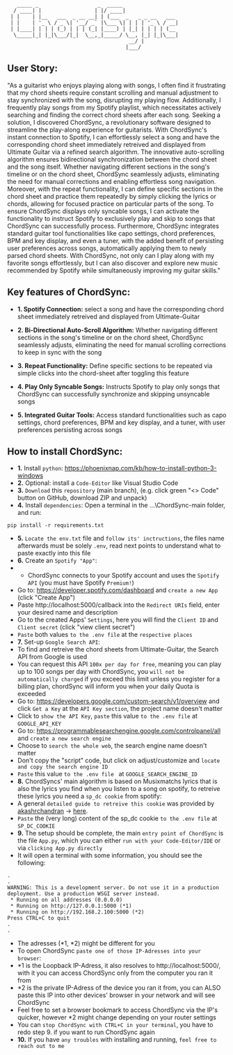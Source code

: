 ```
   _____ _                   _  _____                  
  / ____| |                 | |/ ____|                 
 | |    | |__   ___  _ __ __| | (___  _   _ _ __   ___ 
 | |    | '_ \ / _ \| '__/ _` |\___ \| | | | '_ \ / __|
 | |____| | | | (_) | | | (_| |____) | |_| | | | | (__ 
  \_____|_| |_|\___/|_|  \__,_|_____/ \__, |_| |_|\___|
                                       __/ |           
                                      |___/  
```

## User Story:
"As a guitarist who enjoys playing along with songs, I often find it frustrating that my chord sheets require constant scrolling and manual adjustment to stay synchronized with the song, disrupting my playing flow. Additionally, I frequently play songs from my Spotify playlist, which necessitates actively searching and finding the correct chord sheets after each song. Seeking a solution, I discovered ChordSync, a revolutionary software designed to streamline the play-along experience for guitarists. With ChordSync's instant connection to Spotify, I can effortlessly select a song and have the corresponding chord sheet immediately retreived and displayed from Ultimate Guitar via a refined search algorithm. The innovative auto-scrolling algorithm ensures bidirectional synchronization between the chord sheet and the song itself. Whether navigating different sections in the song's timeline or on the chord sheet, ChordSync seamlessly adjusts, eliminating the need for manual corrections and enabling effortless song navigation. Moreover, with the repeat functionality, I can define specific sections in the chord sheet and practice them repeatedly by simply clicking the lyrics or chords, allowing for focused practice on particular parts of the song. To ensure ChordSync displays only syncable songs, I can activate the functionality to instruct Spotify to exclusively play and skip to songs that ChordSync can successfully process. Furthermore, ChordSync integrates standard guitar tool functionalities like capo settings, chord preferences, BPM and key display, and even a tuner, with the added benefit of persisting user preferences across songs, automatically applying them to newly parsed chord sheets. With ChordSync, not only can I play along with my favorite songs effortlessly, but I can also discover and explore new music recommended by Spotify while simultaneously improving my guitar skills."

## Key features of ChordSync:
- **1. Spotify Connection:** select a song and have the corresponding chord sheet immediately retreived and displayed from Ultimate-Guitar

- **2. Bi-Directional Auto-Scroll Algorithm:** Whether navigating different sections in the song's timeline or on the chord sheet, ChordSync seamlessly adjusts, eliminating the need for manual scrolling corrections to keep in sync with the song

- **3. Repeat Functionality:** Define specific sections to be repeated via simple clicks into the chord-sheet after toggling this feature

- **4. Play Only Syncable Songs:** Instructs Spotify to play only songs that ChordSync can successfully synchronize and skipping unsyncable songs

- **5. Integrated Guitar Tools:** Access standard functionalities such as capo settings, chord preferences, BPM and key display, and a tuner, with user preferences persisting across songs 

## How to install ChordSync:
- **1.** Install `python`: https://phoenixnap.com/kb/how-to-install-python-3-windows
- **2.** Optional: install a `Code-Editor` like Visual Studio Code
- **3.** `Download` this `repository` (main branch), (e.g. click green "<> Code" button on GitHub, download ZIP and unpack)
- **4.** Install `dependencies`: Open a terminal in the ...\ChordSync-main folder, and run:
```
pip install -r requirements.txt
```
- **5.** `Locate the env.txt` file and `follow its' inctructions`, the files name afterwards must be solely `.env`, read next points to understand what
to paste exactly into this file
- **6.** Create an `Spotify "App"`:
- - ChordSync connects to your Spotify account and uses the `Spotify API` (you must have Spotify `Premium!`)
- Go to: https://developer.spotify.com/dashboard and `create a new App` (click "Create App")
- Paste http://localhost:5000/callback into the `Redirect URIs` field, enter your desired name and description
- Go to the created Apps' `Settings`, here you will find the `Client ID` and `Client secret` (click "view client secret")
- `Paste` both values `to the .env file` at the `respective places`
- **7.** Set-up `Google Search API`:
- To find and retreive the chord sheets from Ultimate-Guitar, the Search API from Google is used
- You can request this API `100x per day for free`, meaning you can play up to 100 songs per day with ChordSync, you `will not be automatically charged` if you exceed this limit unless you register for a billing plan, chordSync will inform you when your daily Quota is exceeded
- Go to: https://developers.google.com/custom-search/v1/overview and click `Get a Key` at the `API Key section`, the project name doesn't matter
- Click to `show the API Key`, `paste` this value `to the .env file` at `GOOGLE_API_KEY`
- Go to: https://programmablesearchengine.google.com/controlpanel/all and `create a new search engine`
- Choose to `search the whole web`, the search engine name doesn't matter
- Don't copy the "script" code, but click on adjust/customize and `locate and copy the search engine ID`
- `Paste` this value `to the .env file ` at `GOOGLE_SEARCH_ENGINE_ID`
- **8.** ChordSyncs' main algorithm is based on Musixmatchs lyrics that is also the lyrics you find when you listen to a song on spotify,
to retreive these lyrics you need a `sp_dc cookie` from spotify:
- A general `detailed guide to retreive this cookie` was provided by [akashrchandran](https://github.com/akashrchandran/akashrchandran) -> [here](https://github.com/akashrchandran/syrics/wiki/Finding-sp_dc).
- `Paste` the (very long) content of the sp_dc cookie `to the .env file` at `SP_DC_COOKIE`
- **9.** The setup should be complete, the main `entry point of ChordSync` is the file `App.py`, which you can either `run with your Code-Editor/IDE` or via `clicking App.py directly`
- It will open a terminal with some information, you should see the following:
```
.
.
WARNING: This is a development server. Do not use it in a production deployment. Use a production WSGI server instead.
 * Running on all addresses (0.0.0.0)
 * Running on http://127.0.0.1:5000 (*1)
 * Running on http://192.168.2.100:5000 (*2)
Press CTRL+C to quit
.
.
```
- The adresses (*1, *2) might be different for you
- To open ChordSync `paste one of those IP-Adresses into your browser`:
- *1 is the Loopback IP-Adress, it also resolves to http://localhost:5000/, with it you can access ChordSync only from the computer you ran it from
- *2 is the private IP-Adress of the device you ran it from, you can ALSO paste this IP into other devices' browser in your network and will see ChordSync
- Feel free to set a browser bookmark to access ChordSync via the IP's quicker, however *2 might change depending on your router settings
- You can `stop ChordSync with CTRL+C in your terminal`, you have to redo step 9. if you want to run ChordSync again
- **10.** If you have `any troubles` with installing and running, `feel free to reach out to me`

